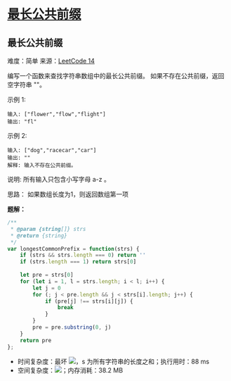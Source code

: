 # [最长公共前缀](https://github.com/Bulandent/js-leetcode-2021/issues/5)

## 最长公共前缀

难度：简单
来源：[LeetCode 14](https://leetcode-cn.com/problems/longest-common-prefix)

编写一个函数来查找字符串数组中的最长公共前缀。
如果不存在公共前缀，返回空字符串 ""。

示例 1:

```
输入: ["flower","flow","flight"]
输出: "fl"
```

示例 2:

```
输入: ["dog","racecar","car"]
输出: ""
解释: 输入不存在公共前缀。
```

说明:
所有输入只包含小写字母 a-z 。

思路：
如果数组长度为1，则返回数组第一项

**题解：**

``` js
/**
 * @param {string[]} strs
 * @return {string}
 */
var longestCommonPrefix = function(strs) {
    if (strs && strs.length === 0) return ''
    if (strs.length === 1) return strs[0]
    
    let pre = strs[0]
    for (let i = 1, l = strs.length; i < l; i++) {
        let j = 0
        for (; j < pre.length && j < strs[i].length; j++) {
            if (pre[j] !== strs[i][j]) {
                break
            }
        }
        pre = pre.substring(0, j)
    }
    return pre
};
```

- 时间复杂度：最坏 <img src="https://latex.codecogs.com/png.latex?O(s)">，s 为所有字符串的长度之和；执行用时：88 ms
- 空间复杂度：<img src="https://latex.codecogs.com/png.latex?O(1)">；内存消耗：38.2 MB